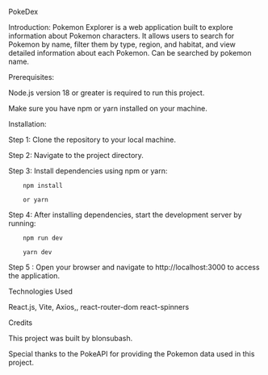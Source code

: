 PokeDex

Introduction:
Pokemon Explorer is a web application built to explore information about Pokemon characters. It allows users to search for Pokemon by name, filter them by type, region, and habitat, and view detailed information about each Pokemon. Can be searched by pokemon name.

Prerequisites:

Node.js version 18 or greater is required to run this project.

Make sure you have npm or yarn installed on your machine.

Installation:

Step 1: Clone the repository to your local machine.

Step 2: Navigate to the project directory.

Step 3: Install dependencies using npm or yarn:

        npm install
      
        or yarn

Step 4: After installing dependencies, start the development server by running:

        npm run dev
        
        yarn dev

Step 5 : Open your browser and navigate to http://localhost:3000 to access the application.

Technologies Used

React.js,
Vite,
Axios,,
react-router-dom
react-spinners

Credits

This project was built by blonsubash.

Special thanks to the PokeAPI for providing the Pokemon data used in this project.
